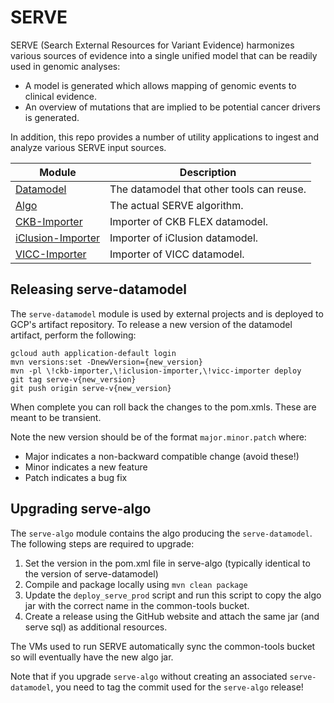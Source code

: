 # SERVE

SERVE (Search External Resources for Variant Evidence) harmonizes various sources of evidence into a single unified model that can be
readily used in genomic analyses:

- A model is generated which allows mapping of genomic events to clinical evidence.
- An overview of mutations that are implied to be potential cancer drivers is generated.

In addition, this repo provides a number of utility applications to ingest and analyze various SERVE input sources.

| Module                                 | Description                               |
|----------------------------------------|-------------------------------------------|
| [Datamodel](datamodel)                 | The datamodel that other tools can reuse. |
| [Algo](algo)                           | The actual SERVE algorithm.               |
| [CKB-Importer](ckb-importer)           | Importer of CKB FLEX datamodel.           |
| [iClusion-Importer](iclusion-importer) | Importer of iClusion datamodel.           |
| [VICC-Importer](algo)                  | Importer of VICC datamodel.               |

## Releasing serve-datamodel

The `serve-datamodel` module is used by external projects and is deployed to GCP's artifact repository.
To release a new version of the datamodel artifact, perform the following:

```shell
gcloud auth application-default login
mvn versions:set -DnewVersion={new_version}
mvn -pl \!ckb-importer,\!iclusion-importer,\!vicc-importer deploy
git tag serve-v{new_version}
git push origin serve-v{new_version}
```

When complete you can roll back the changes to the pom.xmls. These are meant to be transient.

Note the new version should be of the format `major.minor.patch` where:

- Major indicates a non-backward compatible change (avoid these!)
- Minor indicates a new feature
- Patch indicates a bug fix

## Upgrading serve-algo

The `serve-algo` module contains the algo producing the `serve-datamodel`. The following steps are required to upgrade:

1. Set the version in the pom.xml file in serve-algo (typically identical to the version of serve-datamodel)
2. Compile and package locally using `mvn clean package`
3. Update the `deploy_serve_prod` script and run this script to copy the algo jar with the correct name in the common-tools bucket.
4. Create a release using the GitHub website and attach the same jar (and serve sql) as additional resources.

The VMs used to run SERVE automatically sync the common-tools bucket so will eventually have the new algo jar.

Note that if you upgrade `serve-algo` without creating an associated `serve-datamodel`, you need to tag the commit used for the `serve-algo`
release!

